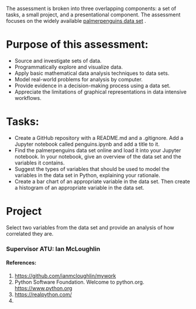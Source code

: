 The assessment is broken into three overlapping components: a set of tasks, a small project, and a presentational component.
The assessment focuses on the widely available [palmerpenguins data set](https://raw.githubusercontent.com/mwaskom/seaborn-data/master/penguins.csv
) . 

# Purpose of this assessment:

- Source and investigate sets of data.
- Programmatically explore and visualize data.
- Apply basic mathematical data analysis techniques to data sets.
- Model real-world problems for analysis by computer.
- Provide evidence in a decision-making process using a data set.
- Appreciate the limitations of graphical representations in data intensive workflows.

# Tasks:
- Create a GitHub repository with a README.md and a .gitignore. Add a Jupyter notebook called penguins.ipynb and add a title to it.
- Find the palmerpenguins data set online and load it into your Jupyter notebook. In your notebook, give an overview of the data set and the variables it contains.
- Suggest the types of variables that should be used to model the variables in the data set in Python, explaining your rationale.
- Create a bar chart of an appropriate variable in the data set. Then create a histogram of an appropriate variable in the data set.

# Project
Select two variables from the data set and provide an analysis of how correlated they are.

###  Supervisor ATU:  Ian McLoughlin
#### References:
1) https://github.com/ianmcloughlin/mywork 
2) Python Software Foundation. Welcome to python.org. https://www.python.org
3) https://realpython.com/
4) 

